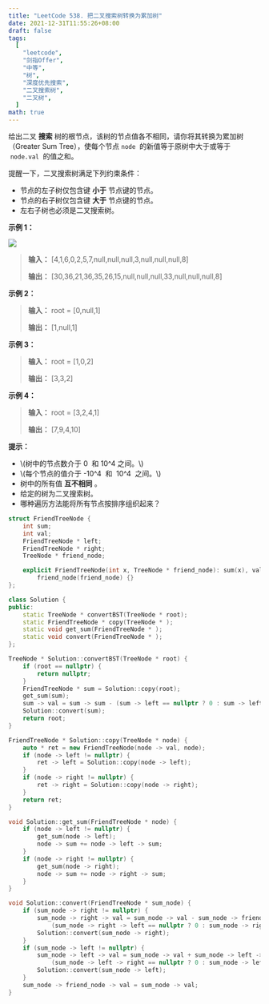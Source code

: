 ```yaml
---
title: "LeetCode 538. 把二叉搜索树转换为累加树"
date: 2021-12-31T11:55:26+08:00
draft: false
tags:
  [
    "leetcode",
    "剑指Offer",
    "中等",
    "树",
    "深度优先搜索",
    "二叉搜索树",
    "二叉树",
  ]
math: true
---
```


给出二叉 **搜索** 树的根节点，该树的节点值各不相同，请你将其转换为累加树（Greater Sum Tree），使每个节点 `node`  的新值等于原树中大于或等于  `node.val`  的值之和。

<!--more-->

提醒一下，二叉搜索树满足下列约束条件：

- 节点的左子树仅包含键 **小于** 节点键的节点。
- 节点的右子树仅包含键 **大于** 节点键的节点。
- 左右子树也必须是二叉搜索树。

**示例 1：**

**![](https://tategotoazarasi.github.io/images/tree.png)**

> **输入：** [4,1,6,0,2,5,7,null,null,null,3,null,null,null,8]
> 
> **输出：** [30,36,21,36,35,26,15,null,null,null,33,null,null,null,8]

**示例 2：**

> **输入：** root = [0,null,1]
> 
> **输出：** [1,null,1]

**示例 3：**

> **输入：** root = [1,0,2]
> 
> **输出：** [3,3,2]

**示例 4：**

> **输入：** root = [3,2,4,1]
> 
> **输出：** [7,9,4,10]

**提示：**

- \\(树中的节点数介于 0  和 10^4 之间。\\)
- \\(每个节点的值介于 -10^4  和  10^4  之间。\\)
- 树中的所有值 **互不相同** 。
- 给定的树为二叉搜索树。
- 哪种遍历方法能将所有节点按排序组织起来？

```cpp
struct FriendTreeNode {
    int sum;
    int val;
    FriendTreeNode * left;
    FriendTreeNode * right;
    TreeNode * friend_node;

    explicit FriendTreeNode(int x, TreeNode * friend_node): sum(x), val(0), left(nullptr), right(nullptr),
        friend_node(friend_node) {}
};

class Solution {
public:
    static TreeNode * convertBST(TreeNode * root);
    static FriendTreeNode * copy(TreeNode * );
    static void get_sum(FriendTreeNode * );
    static void convert(FriendTreeNode * );
};

TreeNode * Solution::convertBST(TreeNode * root) {
    if (root == nullptr) {
        return nullptr;
    }
    FriendTreeNode * sum = Solution::copy(root);
    get_sum(sum);
    sum -> val = sum -> sum - (sum -> left == nullptr ? 0 : sum -> left -> sum);
    Solution::convert(sum);
    return root;
}

FriendTreeNode * Solution::copy(TreeNode * node) {
    auto * ret = new FriendTreeNode(node -> val, node);
    if (node -> left != nullptr) {
        ret -> left = Solution::copy(node -> left);
    }
    if (node -> right != nullptr) {
        ret -> right = Solution::copy(node -> right);
    }
    return ret;
}

void Solution::get_sum(FriendTreeNode * node) {
    if (node -> left != nullptr) {
        get_sum(node -> left);
        node -> sum += node -> left -> sum;
    }
    if (node -> right != nullptr) {
        get_sum(node -> right);
        node -> sum += node -> right -> sum;
    }
}

void Solution::convert(FriendTreeNode * sum_node) {
    if (sum_node -> right != nullptr) {
        sum_node -> right -> val = sum_node -> val - sum_node -> friend_node -> val -
            (sum_node -> right -> left == nullptr ? 0 : sum_node -> right -> left -> sum);
        Solution::convert(sum_node -> right);
    }
    if (sum_node -> left != nullptr) {
        sum_node -> left -> val = sum_node -> val + sum_node -> left -> friend_node -> val +
            (sum_node -> left -> right == nullptr ? 0 : sum_node -> left -> right -> sum);
        Solution::convert(sum_node -> left);
    }
    sum_node -> friend_node -> val = sum_node -> val;
}
```
